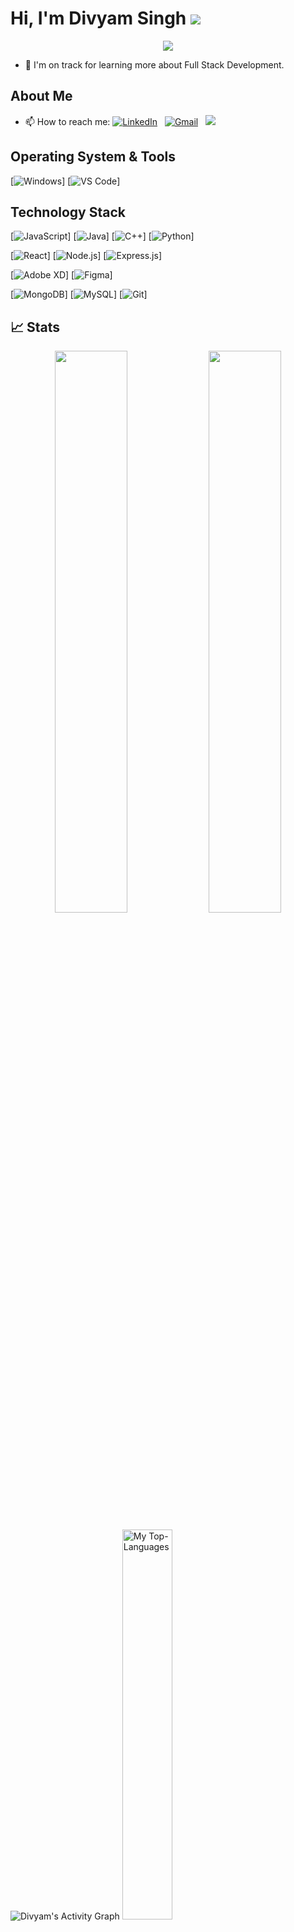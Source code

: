 
# Hi, I'm Divyam Singh ![](https://komarev.com/ghpvc/?username=theimmortall&label=PROFILE+VIEWS)

<p align="center">
  <a href="https://github.com/theimmortall/readme-typing-svg"><img src="https://readme-typing-svg.herokuapp.com/?lines=Hey,%20I'm%20Divyam%20Singh;I'm%20a%20Full%20Stack%20Web%20Developer&font=Fira%20Code&center=true&width=600&height=50&color=f75c7e&vCenter=true&size=24"></a>
</p>

- 🌱  I'm on track for learning more about Full Stack Development.
## About Me

- 📫 How to reach me:
<a href="https://www.linkedin.com/in/divyamfromymca/"><img alt="LinkedIn" src="https://img.shields.io/badge/linkedin%20-%230077B5.svg?&style=flat&logo=linkedin&logoColor=white"/></a> &nbsp;
<a href="mailto:divyamfromymca@gmail.com"><img alt="Gmail" src="https://img.shields.io/badge/Gmail-D14836?style=flat&logo=gmail&logoColor=white" /></a> &nbsp;
<a href="https://www.instagram.com/_divyam_singh_/"><img src="https://img.shields.io/badge/-@_divyam_singh_-E4405F?style=flat&logo=Instagram&logoColor=white"/></a> &nbsp;



## Operating System & Tools

[![Windows](https://img.shields.io/badge/Windows-0078D6?style=for-the-badge&logo=windows&logoColor=white)]
[![VS Code](https://img.shields.io/badge/IDE-VSCode-%23007ACC?style=flat-square&logo=Visual-studio-code)]


## Technology Stack
[![JavaScript](https://img.shields.io/badge/JavaScript-323330?style=for-the-badge&logo=javascript&logoColor=F7DF1E)]
[![Java](https://img.shields.io/badge/java-%23ED8B00.svg?style=for-the-badge&logo=java&logoColor=white)]
[![C++](https://img.shields.io/badge/c++-%2300599C.svg?style=for-the-badge&logo=c&logoColor=white)]
[![Python](https://img.shields.io/badge/-Python-3776AB?style=flat-square&logo=python&logoColor=ffffff)]


[![React](https://img.shields.io/badge/React-20232A?style=for-the-badge&logo=react&logoColor=61DAFB)]
[![Node.js](https://img.shields.io/badge/Node.js-339933?style=for-the-badge&logo=nodedotjs&logoColor=white)]
[![Express.js](https://img.shields.io/badge/Express.js-000000?style=for-the-badge&logo=express&logoColor=white)]


[![Adobe XD](https://img.shields.io/badge/Adobe%20XD-470137?style=for-the-badge&logo=Adobe%20XD&logoColor=#FF61F6)]
[![Figma](https://img.shields.io/badge/Figma-F24E1E?style=for-the-badge&logo=figma&logoColor=white)]

[![MongoDB](https://img.shields.io/badge/-MongoDB-47A248?style=flat-square&logo=MongoDB&logoColor=ffffff)]
[![MySQL](https://img.shields.io/badge/-MySQL-4479A1?style=flat-square&logo=MySQL&logoColor=ffffff)]
[![Git](https://img.shields.io/badge/-Git-%23F05032?style=flat-square&logo=git&logoColor=%23ffffff)]

 ## 📈 Stats
 
<p align="center">
  <img width="48%" src="https://github-readme-stats.vercel.app/api?username=theimmortall&show_icons=true&hide_border=truel&count_private=true&show_icons=true&hide=,contribs&include_all_commits" />
  <img width="48%" src="https://github-readme-streak-stats.herokuapp.com/?user=theimmortall&hide_border=true" />
</p>


<img alt="Divyam's Activity Graph" src="https://denvercoder1-activity-graph.herokuapp.com/graph/?username=theimmortall&bg_color=1F222E&color=F8D866&line=F85D7F&point=FFFFFF&hide_border=true" />


<img  width="40%" alt="My Top-Languages" src="https://github-readme-stats.vercel.app/api/top-langs/?username=theimmortall" />
